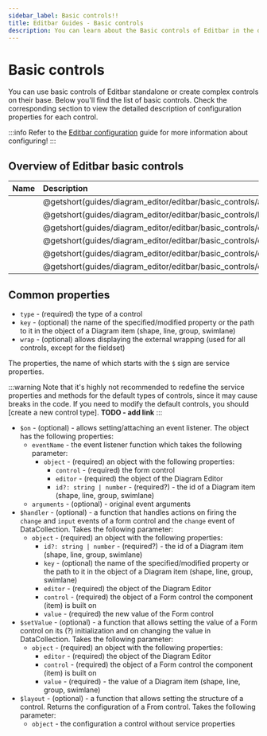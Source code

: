 ```yaml
---
sidebar_label: Basic controls!!
title: Editbar Guides - Basic controls
description: You can learn about the Basic controls of Editbar in the documentation of the DHTMLX JavaScript Diagram library. Browse developer guides and API reference, try out code examples and live demos, and download a free 30-day evaluation version of DHTMLX Diagram.
---
```


# Basic controls

You can use basic controls of Editbar standalone or create complex controls on their base. Below you'll find the list of basic controls. Check the corresponding section to view the detailed description of configuration properties for each control. 

:::info
Refer to the [Editbar configuration](guides/diagram_editor/editbar/configuration.md) guide for more information about configuring!
:::

## Overview of Editbar basic controls

| Name                                 							  | Description                                 					  |
| :-------------------------------------------------------------- | :---------------------------------------------------------------- |
| [](guides/diagram_editor/editbar/basic_controls/avatar.md)      | @getshort(guides/diagram_editor/editbar/basic_controls/avatar.md) |
| [](guides/diagram_editor/editbar/basic_controls/button.md)      | @getshort(guides/diagram_editor/editbar/basic_controls/button.md) |
| [](guides/diagram_editor/editbar/basic_controls/checkbox.md)     | @getshort(guides/diagram_editor/editbar/basic_controls/checkbox.md) |
| [](guides/diagram_editor/editbar/basic_controls/checkboxgroup.md)| @getshort(guides/diagram_editor/editbar/basic_controls/checkboxgroup.md)|
| [](guides/diagram_editor/editbar/basic_controls/colorpicker.md)| @getshort(guides/diagram_editor/editbar/basic_controls/colorpicker.md)|
| [](guides/diagram_editor/editbar/basic_controls/combo.md)| @getshort(guides/diagram_editor/editbar/basic_controls/combo.md)|

## Common properties

- `type` - (required) the type of a control
- `key` - (optional) the name of the specified/modified property or the path to it in the object of a Diagram item (shape, line, group, swimlane)
- `wrap` - (optional) allows displaying the external wrapping (used for all controls, except for the fieldset)

The properties, the name of which starts with the `$` sign are service properties.

:::warning
Note that it's highly not recommended to redefine the service properties and methods for the default types of controls, since it may cause breaks in the code. If you need to modify the default controls, you should [create a new control type]. **TODO - add link**
:::

- `$on` - (optional) - allows setting/attaching an event listener. The object has the following properties:
	- `eventName`  - the event listener function which takes the following parameter:
		- `object` - (required) an object with the following properties:
			- `control` - (required) the form control
			- `editor` - (required) the object of the Diagram Editor
			- `id?: string | number` - (required?) - the id of a Diagram item (shape, line, group, swimlane)
	- `arguments` - (optional) - original event arguments
- `$handler` - (optional) - a function that handles actions on firing the `change` and `input` events of a form control and the `change` event of DataCollection. Takes the following parameter:
	- `object` - (required) an object with the following properties:
		- `id?: string | number` - (required?) - the id of a Diagram item (shape, line, group, swimlane)
		- `key` - (optional) the name of the specified/modified property or the path to it in the object of a Diagram item (shape, line, group, swimlane)
		- `editor` - (required) the object of the Diagram Editor
		- `control` - (required) the object of a Form control the component (item) is built on
		- `value` - (required) the new value of the Form control
- `$setValue` - (optional) - a function that allows setting the value of a Form control on its (?) initialization and on changing the value in DataCollection. Takes the following parameter:
	- `object` - (required) an object with the following properties:
		- `editor` - (required) the object of the Diagram Editor
		- `control` - (required) the object of a Form control the component (item) is built on
		- `value` - (required) - the value of a Diagram item (shape, line, group, swimlane)
- `$layout` - (optional) - a function that allows setting the structure of a control. Returns the configuration of a From control. Takes the following parameter:
	- `object` - the configuration a control without service properties


